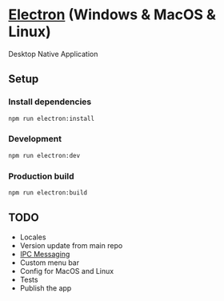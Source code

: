 # [Electron](https://electronjs.org/) (Windows & MacOS & Linux)

Desktop Native Application

## Setup

### Install dependencies

```sh
npm run electron:install
```

### Development

```sh
npm run electron:dev
```

### Production build

```sh
npm run electron:build
```

## TODO

- Locales
- Version update from main repo
- [IPC Messaging](https://electronjs.org/docs/api/ipc-main)
- Custom menu bar
- Config for MacOS and Linux
- Tests
- Publish the app